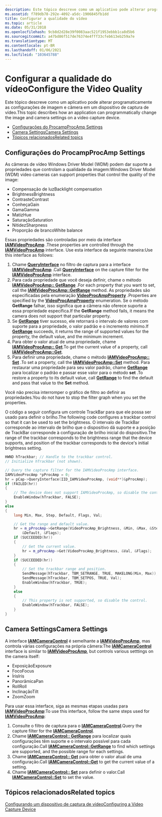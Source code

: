 ```yaml
---
description: Este tópico descreve como um aplicativo pode alterar programaticamente as configurações de imagem e câmera em um dispositivo de captura de vídeo.
ms.assetid: f789db78-292e-4092-a5dc-1906845fb1dd
title: Configurar a qualidade do vídeo
ms.topic: article
ms.date: 05/31/2018
ms.openlocfilehash: 9cb8d2d28e39f0083aac521f1953ebbb1ca8d5b6
ms.sourcegitcommit: a47bd86f517de76374e4fff33cfeb613eb259a7e
ms.translationtype: MT
ms.contentlocale: pt-BR
ms.lasthandoff: 01/06/2021
ms.locfileid: "103645788"
---
```

# <a name="configure-the-video-quality"></a><span data-ttu-id="ff995-103">Configurar a qualidade do vídeo</span><span class="sxs-lookup"><span data-stu-id="ff995-103">Configure the Video Quality</span></span>

<span data-ttu-id="ff995-104">Este tópico descreve como um aplicativo pode alterar programaticamente as configurações de imagem e câmera em um dispositivo de captura de vídeo.</span><span class="sxs-lookup"><span data-stu-id="ff995-104">This topic describes how an application can programmatically change the image and camera settings on a video capture device.</span></span>

-   [<span data-ttu-id="ff995-105">Configurações do Procamp</span><span class="sxs-lookup"><span data-stu-id="ff995-105">ProcAmp Settings</span></span>](#procamp-settings)
-   [<span data-ttu-id="ff995-106">Camera Settings</span><span class="sxs-lookup"><span data-stu-id="ff995-106">Camera Settings</span></span>](#camera-settings)
-   [<span data-ttu-id="ff995-107">Tópicos relacionados</span><span class="sxs-lookup"><span data-stu-id="ff995-107">Related topics</span></span>](#related-topics)

## <a name="procamp-settings"></a><span data-ttu-id="ff995-108">Configurações do Procamp</span><span class="sxs-lookup"><span data-stu-id="ff995-108">ProcAmp Settings</span></span>

<span data-ttu-id="ff995-109">As câmeras de vídeo Windows Driver Model (WDM) podem dar suporte a propriedades que controlam a qualidade da imagem:</span><span class="sxs-lookup"><span data-stu-id="ff995-109">Windows Driver Model (WDM) video cameras can support properties that control the quality of the image:</span></span>

-   <span data-ttu-id="ff995-110">Compensação de luz</span><span class="sxs-lookup"><span data-stu-id="ff995-110">Backlight compensation</span></span>
-   <span data-ttu-id="ff995-111">Brightness</span><span class="sxs-lookup"><span data-stu-id="ff995-111">Brightness</span></span>
-   <span data-ttu-id="ff995-112">Contraste</span><span class="sxs-lookup"><span data-stu-id="ff995-112">Contrast</span></span>
-   <span data-ttu-id="ff995-113">Conheça</span><span class="sxs-lookup"><span data-stu-id="ff995-113">Gain</span></span>
-   <span data-ttu-id="ff995-114">Gama</span><span class="sxs-lookup"><span data-stu-id="ff995-114">Gamma</span></span>
-   <span data-ttu-id="ff995-115">Matiz</span><span class="sxs-lookup"><span data-stu-id="ff995-115">Hue</span></span>
-   <span data-ttu-id="ff995-116">Saturação</span><span class="sxs-lookup"><span data-stu-id="ff995-116">Saturation</span></span>
-   <span data-ttu-id="ff995-117">Nitidez</span><span class="sxs-lookup"><span data-stu-id="ff995-117">Sharpness</span></span>
-   <span data-ttu-id="ff995-118">Proporção de branco</span><span class="sxs-lookup"><span data-stu-id="ff995-118">White balance</span></span>

<span data-ttu-id="ff995-119">Essas propriedades são controladas por meio da interface [**IAMVideoProcAmp**](/windows/desktop/api/Strmif/nn-strmif-iamvideoprocamp) .</span><span class="sxs-lookup"><span data-stu-id="ff995-119">These properties are controlled through the [**IAMVideoProcAmp**](/windows/desktop/api/Strmif/nn-strmif-iamvideoprocamp) interface.</span></span> <span data-ttu-id="ff995-120">Use esta interface da seguinte maneira:</span><span class="sxs-lookup"><span data-stu-id="ff995-120">Use this interface as follows:</span></span>

1.  <span data-ttu-id="ff995-121">Chame [**QueryInterface**](/windows/desktop/api/unknwn/nf-unknwn-iunknown-queryinterface(q)) no filtro de captura para a interface [**IAMVideoProcAmp**](/windows/desktop/api/Strmif/nn-strmif-iamvideoprocamp) .</span><span class="sxs-lookup"><span data-stu-id="ff995-121">Call [**QueryInterface**](/windows/desktop/api/unknwn/nf-unknwn-iunknown-queryinterface(q)) on the capture filter for the [**IAMVideoProcAmp**](/windows/desktop/api/Strmif/nn-strmif-iamvideoprocamp) interface.</span></span>
2.  <span data-ttu-id="ff995-122">Para cada propriedade que você deseja definir, chame o método [**IAMVideoProcAmp:: GetRange**](/windows/desktop/api/Strmif/nf-strmif-iamvideoprocamp-getrange) .</span><span class="sxs-lookup"><span data-stu-id="ff995-122">For each property that you want to set, call the [**IAMVideoProcAmp::GetRange**](/windows/desktop/api/Strmif/nf-strmif-iamvideoprocamp-getrange) method.</span></span> <span data-ttu-id="ff995-123">As propriedades são especificadas pela enumeração [**VideoProcAmpProperty**](/windows/win32/api/strmif/ne-strmif-videoprocampproperty) .</span><span class="sxs-lookup"><span data-stu-id="ff995-123">Properties are specified by the [**VideoProcAmpProperty**](/windows/win32/api/strmif/ne-strmif-videoprocampproperty) enumeration.</span></span> <span data-ttu-id="ff995-124">Se o método **GetRange** falhar, isso significa que a câmera não oferece suporte a essa propriedade específica.</span><span class="sxs-lookup"><span data-stu-id="ff995-124">If the **GetRange** method fails, it means the camera does not support that particular property.</span></span>
3.  <span data-ttu-id="ff995-125">Se [**GetRange**](/windows/desktop/api/Strmif/nf-strmif-iamvideoprocamp-getrange) tiver sucesso, ele retornará o intervalo de valores com suporte para a propriedade, o valor padrão e o incremento mínimo.</span><span class="sxs-lookup"><span data-stu-id="ff995-125">If [**GetRange**](/windows/desktop/api/Strmif/nf-strmif-iamvideoprocamp-getrange) succeeds, it returns the range of supported values for the property, the default value, and the minimum increment.</span></span>
4.  <span data-ttu-id="ff995-126">Para obter o valor atual de uma propriedade, chame [**IAMVideoProcAmp:: Get**](/windows/desktop/api/Strmif/nf-strmif-iamvideoprocamp-get).</span><span class="sxs-lookup"><span data-stu-id="ff995-126">To get the current value of a property, call [**IAMVideoProcAmp::Get**](/windows/desktop/api/Strmif/nf-strmif-iamvideoprocamp-get).</span></span>
5.  <span data-ttu-id="ff995-127">Para definir uma propriedade, chame o método [**IAMVideoProcAmp:: Set**](/windows/desktop/api/Strmif/nf-strmif-iamvideoprocamp-set) .</span><span class="sxs-lookup"><span data-stu-id="ff995-127">To set a property, call the [**IAMVideoProcAmp::Set**](/windows/desktop/api/Strmif/nf-strmif-iamvideoprocamp-set) method.</span></span> <span data-ttu-id="ff995-128">Para restaurar uma propriedade para seu valor padrão, chame [**GetRange**](/windows/desktop/api/Strmif/nf-strmif-iamvideoprocamp-getrange) para localizar o padrão e passar esse valor para o método **set** .</span><span class="sxs-lookup"><span data-stu-id="ff995-128">To restore a property to its default value, call [**GetRange**](/windows/desktop/api/Strmif/nf-strmif-iamvideoprocamp-getrange) to find the default and pass that value to the **Set** method.</span></span>

<span data-ttu-id="ff995-129">Você não precisa interromper o gráfico de filtro ao definir as propriedades.</span><span class="sxs-lookup"><span data-stu-id="ff995-129">You do not have to stop the filter graph when you set the properties.</span></span>

<span data-ttu-id="ff995-130">O código a seguir configura um controle TrackBar para que ele possa ser usado para definir o brilho.</span><span class="sxs-lookup"><span data-stu-id="ff995-130">The following code configures a trackbar control so that it can be used to set the brightness.</span></span> <span data-ttu-id="ff995-131">O intervalo de TrackBar corresponde ao intervalo de brilho que o dispositivo dá suporte e a posição de TrackBar corresponde à configuração de brilho inicial do dispositivo.</span><span class="sxs-lookup"><span data-stu-id="ff995-131">The range of the trackbar corresponds to the brightness range that the device supports, and position of the trackbar corresponds to the device's initial brightness setting.</span></span>


```C++
HWND hTrackbar; // Handle to the trackbar control. 
// Initialize hTrackbar (not shown).

// Query the capture filter for the IAMVideoProcAmp interface.
IAMVideoProcAmp *pProcAmp = 0;
hr = pCap->QueryInterface(IID_IAMVideoProcAmp, (void**)&pProcAmp);
if (FAILED(hr))
{
    // The device does not support IAMVideoProcAmp, so disable the control.
    EnableWindow(hTrackbar, FALSE);
}
else
{
    long Min, Max, Step, Default, Flags, Val;

    // Get the range and default value. 
    hr = m_pProcAmp->GetRange(VideoProcAmp_Brightness, &Min, &Max, &Step,
        &Default, &Flags);
    if (SUCCEEDED(hr))
    {
        // Get the current value.
        hr = m_pProcAmp->Get(VideoProcAmp_Brightness, &Val, &Flags);
    }
    if (SUCCEEDED(hr))
    {
        // Set the trackbar range and position.
        SendMessage(hTrackbar, TBM_SETRANGE, TRUE, MAKELONG(Min, Max));
        SendMessage(hTrackbar, TBM_SETPOS, TRUE, Val);
        EnableWindow(hTrackbar, TRUE);
    }
    else
    {
        // This property is not supported, so disable the control.
        EnableWindow(hTrackbar, FALSE);
    }
}
```



## <a name="camera-settings"></a><span data-ttu-id="ff995-132">Camera Settings</span><span class="sxs-lookup"><span data-stu-id="ff995-132">Camera Settings</span></span>

<span data-ttu-id="ff995-133">A interface [**IAMCameraControl**](/windows/desktop/api/Strmif/nn-strmif-iamcameracontrol) é semelhante a [**IAMVideoProcAmp**](/windows/desktop/api/Strmif/nn-strmif-iamvideoprocamp), mas controla várias configurações na própria câmera:</span><span class="sxs-lookup"><span data-stu-id="ff995-133">The [**IAMCameraControl**](/windows/desktop/api/Strmif/nn-strmif-iamcameracontrol) interface is similar to [**IAMVideoProcAmp**](/windows/desktop/api/Strmif/nn-strmif-iamvideoprocamp), but controls various setttings on the camera itself:</span></span>

-   <span data-ttu-id="ff995-134">Exposição</span><span class="sxs-lookup"><span data-stu-id="ff995-134">Exposure</span></span>
-   <span data-ttu-id="ff995-135">Foco</span><span class="sxs-lookup"><span data-stu-id="ff995-135">Focus</span></span>
-   <span data-ttu-id="ff995-136">Íris</span><span class="sxs-lookup"><span data-stu-id="ff995-136">Iris</span></span>
-   <span data-ttu-id="ff995-137">Panorâmica</span><span class="sxs-lookup"><span data-stu-id="ff995-137">Pan</span></span>
-   <span data-ttu-id="ff995-138">Roll</span><span class="sxs-lookup"><span data-stu-id="ff995-138">Roll</span></span>
-   <span data-ttu-id="ff995-139">Inclinação</span><span class="sxs-lookup"><span data-stu-id="ff995-139">Tilt</span></span>
-   <span data-ttu-id="ff995-140">Zoom</span><span class="sxs-lookup"><span data-stu-id="ff995-140">Zoom</span></span>

<span data-ttu-id="ff995-141">Para usar essa interface, siga as mesmas etapas usadas para [**IAMVideoProcAmp**](/windows/desktop/api/Strmif/nn-strmif-iamvideoprocamp):</span><span class="sxs-lookup"><span data-stu-id="ff995-141">To use this interface, follow the same steps used for [**IAMVideoProcAmp**](/windows/desktop/api/Strmif/nn-strmif-iamvideoprocamp):</span></span>

1.  <span data-ttu-id="ff995-142">Consulte o filtro de captura para o [**IAMCameraControl**](/windows/desktop/api/Strmif/nn-strmif-iamcameracontrol).</span><span class="sxs-lookup"><span data-stu-id="ff995-142">Query the capture filter for the [**IAMCameraControl**](/windows/desktop/api/Strmif/nn-strmif-iamcameracontrol).</span></span>
2.  <span data-ttu-id="ff995-143">Chame [**IAMCameraControl:: GetRange**](/windows/desktop/api/Strmif/nf-strmif-iamcameracontrol-getrange) para localizar quais configurações têm suporte e o intervalo possível para cada configuração.</span><span class="sxs-lookup"><span data-stu-id="ff995-143">Call [**IAMCameraControl::GetRange**](/windows/desktop/api/Strmif/nf-strmif-iamcameracontrol-getrange) to find which settings are supported, and the possible range for each settings.</span></span>
3.  <span data-ttu-id="ff995-144">Chame [**IAMCameraControl:: Get**](/windows/desktop/api/Strmif/nf-strmif-iamcameracontrol-get) para obter o valor atual de uma configuração.</span><span class="sxs-lookup"><span data-stu-id="ff995-144">Call [**IAMCameraControl::Get**](/windows/desktop/api/Strmif/nf-strmif-iamcameracontrol-get) to get the current value of a setting.</span></span>
4.  <span data-ttu-id="ff995-145">Chame [**IAMCameraControl:: Set**](/windows/desktop/api/Strmif/nf-strmif-iamcameracontrol-set) para definir o valor.</span><span class="sxs-lookup"><span data-stu-id="ff995-145">Call [**IAMCameraControl::Set**](/windows/desktop/api/Strmif/nf-strmif-iamcameracontrol-set) to set the value.</span></span>

## <a name="related-topics"></a><span data-ttu-id="ff995-146">Tópicos relacionados</span><span class="sxs-lookup"><span data-stu-id="ff995-146">Related topics</span></span>

<dl> <dt>

[<span data-ttu-id="ff995-147">Configurando um dispositivo de captura de vídeo</span><span class="sxs-lookup"><span data-stu-id="ff995-147">Configuring a Video Capture Device</span></span>](configuring-a-video-capture-device.md)
</dt> </dl>

 

 
